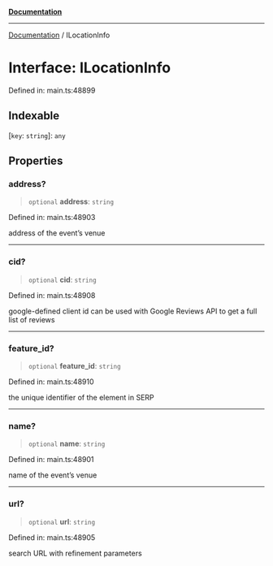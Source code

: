 [**Documentation**](../README.md)

***

[Documentation](../README.md) / ILocationInfo

# Interface: ILocationInfo

Defined in: main.ts:48899

## Indexable

\[`key`: `string`\]: `any`

## Properties

### address?

> `optional` **address**: `string`

Defined in: main.ts:48903

address of the event’s venue

***

### cid?

> `optional` **cid**: `string`

Defined in: main.ts:48908

google-defined client id
can be used with Google Reviews API to get a full list of reviews

***

### feature\_id?

> `optional` **feature\_id**: `string`

Defined in: main.ts:48910

the unique identifier of the element in SERP

***

### name?

> `optional` **name**: `string`

Defined in: main.ts:48901

name of the event’s venue

***

### url?

> `optional` **url**: `string`

Defined in: main.ts:48905

search URL with refinement parameters
